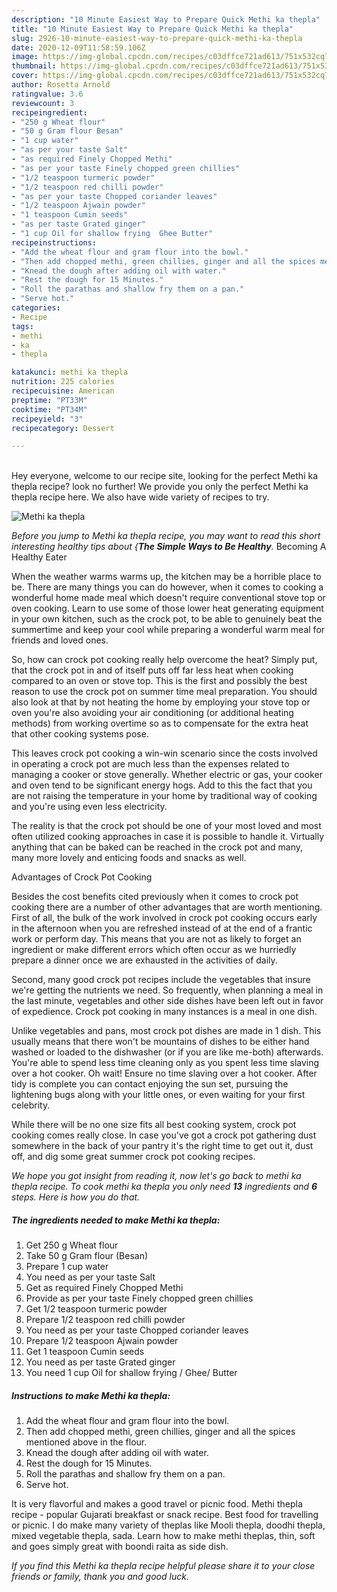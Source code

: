 ```yaml
---
description: "10 Minute Easiest Way to Prepare Quick Methi ka thepla"
title: "10 Minute Easiest Way to Prepare Quick Methi ka thepla"
slug: 2926-10-minute-easiest-way-to-prepare-quick-methi-ka-thepla
date: 2020-12-09T11:58:59.106Z
image: https://img-global.cpcdn.com/recipes/c03dffce721ad613/751x532cq70/methi-ka-thepla-recipe-main-photo.jpg
thumbnail: https://img-global.cpcdn.com/recipes/c03dffce721ad613/751x532cq70/methi-ka-thepla-recipe-main-photo.jpg
cover: https://img-global.cpcdn.com/recipes/c03dffce721ad613/751x532cq70/methi-ka-thepla-recipe-main-photo.jpg
author: Rosetta Arnold
ratingvalue: 3.6
reviewcount: 3
recipeingredient:
- "250 g Wheat flour"
- "50 g Gram flour Besan"
- "1 cup water"
- "as per your taste Salt"
- "as required Finely Chopped Methi"
- "as per your taste Finely chopped green chillies"
- "1/2 teaspoon turmeric powder"
- "1/2 teaspoon red chilli powder"
- "as per your taste Chopped coriander leaves"
- "1/2 teaspoon Ajwain powder"
- "1 teaspoon Cumin seeds"
- "as per taste Grated ginger"
- "1 cup Oil for shallow frying  Ghee Butter"
recipeinstructions:
- "Add the wheat flour and gram flour into the bowl."
- "Then add chopped methi, green chillies, ginger and all the spices mentioned above in the flour."
- "Knead the dough after adding oil with water."
- "Rest the dough for 15 Minutes."
- "Roll the parathas and shallow fry them on a pan."
- "Serve hot."
categories:
- Recipe
tags:
- methi
- ka
- thepla

katakunci: methi ka thepla 
nutrition: 225 calories
recipecuisine: American
preptime: "PT33M"
cooktime: "PT34M"
recipeyield: "3"
recipecategory: Dessert

---
```

<br>
Hey everyone, welcome to our recipe site, looking for the perfect Methi ka thepla recipe? look no further! We provide you only the perfect Methi ka thepla recipe here. We also have wide variety of recipes to try.
<br>


![Methi ka thepla](https://img-global.cpcdn.com/recipes/c03dffce721ad613/751x532cq70/methi-ka-thepla-recipe-main-photo.jpg)

<i>Before you jump to Methi ka thepla recipe, you may want to read this short interesting healthy tips about {<strong>The Simple Ways to Be Healthy</strong>.</i>
Becoming A Healthy Eater


When the weather warms warms up, the kitchen may be a horrible place to be. There are many things you can do however, when it comes to cooking a wonderful home made meal which doesn't require conventional stove top or oven cooking. Learn to use some of those lower heat generating equipment in your own kitchen, such as the crock pot, to be able to genuinely beat the summertime and keep your cool while preparing a wonderful warm meal for friends and loved ones.

So, how can crock pot cooking really help overcome the heat? Simply put, that the crock pot in and of itself puts off far less heat when cooking compared to an oven or stove top. This is the first and possibly the best reason to use the crock pot on summer time meal preparation. You should also look at that by not heating the home by employing your stove top or oven you're also avoiding your air conditioning (or additional heating methods) from working overtime so as to compensate for the extra heat that other cooking systems pose.

This leaves crock pot cooking a win-win scenario since the costs involved in operating a crock pot are much less than the expenses related to managing a cooker or stove generally. Whether electric or gas, your cooker and oven tend to be significant energy hogs. Add to this the fact that you are not raising the temperature in your home by traditional way of cooking and you're using even less electricity.

 The reality is that the crock pot should be one of your most loved and most often utilized cooking approaches in case it is possible to handle it.  Virtually anything that can be baked can be reached in the crock pot and many, many more lovely and enticing foods and snacks as well.

Advantages of Crock Pot Cooking

Besides the cost benefits cited previously when it comes to crock pot cooking there are a number of other advantages that are worth mentioning. First of all, the bulk of the work involved in crock pot cooking occurs early in the afternoon when you are refreshed instead of at the end of a frantic work or perform day. This means that you are not as likely to forget an ingredient or make different errors which often occur as we hurriedly prepare a dinner once we are exhausted in the activities of daily.

Second, many good crock pot recipes include the vegetables that insure we're getting the nutrients we need. So frequently, when planning a meal in the last minute, vegetables and other side dishes have been left out in favor of expedience. Crock pot cooking in many instances is a meal in one dish.

 Unlike vegetables and pans, most crock pot dishes are made in 1 dish. This usually means that there won't be mountains of dishes to be either hand washed or loaded to the dishwasher (or if you are like me-both) afterwards. You're able to spend less time cleaning only as you spent less time slaving over a hot cooker. Oh wait! Ensure no time slaving over a hot cooker. After tidy is complete you can contact enjoying the sun set, pursuing the lightening bugs along with your little ones, or even waiting for your first celebrity.

While there will be no one size fits all best cooking system, crock pot cooking comes really close. In case you've got a crock pot gathering dust somewhere in the back of your pantry it's the right time to get out it, dust off, and dig some great summer crock pot cooking recipes.


<i>We hope you got insight from reading it, now let's go back to methi ka thepla recipe. To cook methi ka thepla you only need <strong>13</strong> ingredients and <strong>6</strong> steps. Here is how you do that.
</i>

##### The ingredients needed to make Methi ka thepla:

1. Get 250 g Wheat flour
1. Take 50 g Gram flour (Besan)
1. Prepare 1 cup water
1. You need as per your taste Salt
1. Get as required Finely Chopped Methi
1. Provide as per your taste Finely chopped green chillies
1. Get 1/2 teaspoon turmeric powder
1. Prepare 1/2 teaspoon red chilli powder
1. You need as per your taste Chopped coriander leaves
1. Prepare 1/2 teaspoon Ajwain powder
1. Get 1 teaspoon Cumin seeds
1. You need as per taste Grated ginger
1. You need 1 cup Oil for shallow frying / Ghee/ Butter


##### Instructions to make Methi ka thepla:

1. Add the wheat flour and gram flour into the bowl.
1. Then add chopped methi, green chillies, ginger and all the spices mentioned above in the flour.
1. Knead the dough after adding oil with water.
1. Rest the dough for 15 Minutes.
1. Roll the parathas and shallow fry them on a pan.
1. Serve hot.


It is very flavorful and makes a good travel or picnic food. Methi thepla recipe - popular Gujarati breakfast or snack recipe. Best food for travelling or picnic. I do make many variety of theplas like Mooli thepla, doodhi thepla, mixed vegetable thepla, sada. Learn how to make methi theplas, thin, soft and goes simply great with boondi raita as side dish. 

<i>If you find this Methi ka thepla recipe helpful please share it to your close friends or family, thank you and good luck.</i>
